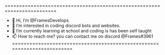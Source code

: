 
========================================================================
- 👋 Hi, I’m @FramesDevelops
- 👀 I’m interested in coding discord bots and websites. 
- 🌱 I’m currently learning at school and coding is has been self taught
- 📫 How to reach me? you can contact me on discord @Frames#3961
========================================================================



